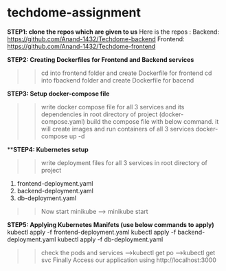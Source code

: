 # techdome-assignment

**STEP1: clone the repos which are given to us**
Here is the repos :
Backend: https://github.com/Anand-1432/Techdome-backend
Frontend: https://github.com/Anand-1432/Techdome-frontend

**STEP2: Creating Dockerfiles for Frontend and Backend services**
>>cd into frontend folder and create Dockerfile for frontend
>>cd into fbackend folder and create Dockerfile for bacend

**STEP3: Setup docker-compose file** 
>>write docker compose file for all 3 services and its dependencies in root directory of project (docker-compose.yaml)
>>build the compose file with below command. it will create images and run containers of all 3 services
    docker-compose up -d

****STEP4: Kubernetes setup** 
>>write deployment files for all 3 services in root directory of project
1. frontend-deployment.yaml
2. backend-deployment.yaml
3. db-deployment.yaml

>>Now start minikube --> minikube start

**STEP5: Applying Kubernetes Manifets (use below commands to apply)**
kubectl apply -f frontend-deployment.yaml
kubectl apply -f backend-deployment.yaml
kubectl apply -f db-deployment.yaml

>>check the pods and services -->kubectl get po
                              -->kubectl get svc
>>Finally Access our application using http://localhost:3000

